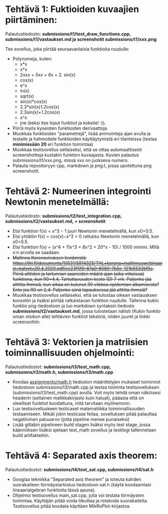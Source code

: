# Tehtävä 1: Fuktioiden kuvaajien piirtäminen:
Palautustiedosto: **submissions/t1/test_draw_functions.cpp, submissions/t1/vastaukset.md ja screenshotit submissions/t1/xxx.png**

Tee sovellus, joka piirtää seuraavanlaisia funktioita ruudulle: 
- Polynomeja, kuten: 
    - x*x
    - x*x
    - 2*x*x*x + 5*x*x + 6*x + 2. sin(x)
    - cos(x)
    - e^x
    - ln(x)
    - sqrt(x)
    - sin(x)*cos(x)
    - 2.3*sin(x)*1.2*cos(x)
    - 2.3*sin(x)+1.2*cos(x)
    - x^x 
    - jne (keksi itse loput funktiot ja kokeile! :)).
- Piirrä myös kyseisten funktioiden derivaattoja.
- Muokkaa funktioiden "parametrejä", lisää animointeja ajan avulla ja testaile ja hahmottele funktioiden käyttäytymistä eri tilanteissa (testaa **minimissään 20** eri funktion toimintaa)
- Muokkaa testisovellus sellaiseksi, että se ottaa automaattisesti screenshotteja kustakin funktion kuvaajasta. Kuvien palautus submissions/t1/xxx.png, missä xxx on juokseva numero.
- Palauta repositoryyn cpp, markdown ja png:t, jossa upotettuna png screenshotit.

# Tehtävä 2: Numeerinen integrointi Newtonin menetelmällä:
Palautustiedosto: **submissions/t2/test_integration.cpp, submissions/t2/vastaukset.md, + screenshotit**
- Etsi funktion f(x) = x^3 − 1 juuri Newtonin menetelmällä, kun x0=0.5.
- Etsi yhtälön f(x) = cos(x)−x^3 = 0 ratkaisu Newtonin menetelmällä, kun x0=0.5.
- Etsi funktion f(x) = (x^4 + 11*x^3 + 8*x^2 + 20*x - 10) / 1000 minimi. Millä x:n arvolla se saadaan.
- ~~Mallinna Koronaviruksen leviämistä: https://thl.fi/documents/10531/5814325/THL+korona+mallinnuswebinaarin+kalvot+20.4.2020.pdf/cc23f5f0-87a0-8080-7b5c-121b5532bf5c. Piirrä alttiden ja tartunnan saaneiden määrä ajan (aika viikoissa) funktiona, kun R0=4.4, Tartuttavuuden kesto (D) 7 vrk. Paljonko jää alttiita ihmisiä, kun aikaa on kulunut 30 viikkoa epidemian alkamisesta? Ento jos R0 on 2,4. Paljonko siinä tapauksessa jää alttiita ihmisiä?~~
- Muokkaa testisovellus sellaiseksi, että se tulostaa oikean vastausksen konsoliin ja lisäksi piirtää ratkaistavan funktion ruudulle. Tallenna kukin funktio png-tiedostoon ja luo markdown syntaksin tiedosto **submissions/t2/vastaukset.md**, jossa tulostetaan nätisti (Kukin funktio oman otsikon alle) tehtävien funktiot tekstinä, niiden juuret ja linkki screensottiin.

# Tehtävä 3: Vektorien ja matriisien toiminnallisuuden ohjelmointi:
Palautustiedostot: **submissions/t3/test_math.cpp, submissions/t3/math.h, submissions/t3/math.cpp**
- Koodaa [assignments/math.h](assignments/math.h)  tiedoston määrittelyjen mukaiset toiminnot tiedostoon submissions/t3/math.cpp ja testaa toiminta testisovelluksen (submissions/t3/test_math.cpp) avulla. Voit myös tehdä oman näköisesi headerin (sellainen matikkakirjasto kuin haluat), pääasia että on oleelliset funktiot koodattuna, niitä tarvitaan myöhemmin.
- Luo testisovelluskeen testicaset matematiikka toiminnallisuuden testaamiseen. Mikäli jokin testicase feilaa, sovelluksen pitää palauttaa negatiivinen paluuarvo (jotta pipeline menee punaiseksi)
- Lisää gitlabin pipelineen build stagen lisäksi myös test stage, jossa käännöksen lisäksi ajetaan test_math sovellus ja testilogi tallennetaan build artifakteihin.

# Tehtävä 4: Separated axis theorem:
Palautustiedostot: **submissions/t4/test_sat.cpp, submissions/t4/sat.h**
- Googlaa tekniikka "Separated axis theorem" ja toteuta kahden suorakaiteen törmäystarkistus tiedostoon sat.h (käytä koodaamiasi lineaarialgebran funktioita tässä apuna).
- Ohjelmoi testisovellus main_sat.cpp, jolla voi testata törmäysten toimintaa. Käyttäjän pitää voida liikuttaa ja rotatoida suorakaiteita. Testisovellus pitää koodata käyttäen MikRoPlot-kirjastoa.

